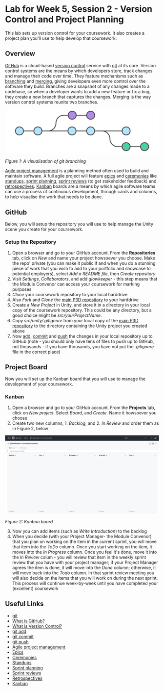 # Lab for Week 5, Session 2 - Version Control and Project Planning

This lab sets up version control for your coursework. It also creates a project plan you'll use to help develop that coursework.

## Overview

[GitHub](https://github.com/)  is a cloud-based [version control](https://www.atlassian.com/git/tutorials/what-is-version-control) service with [git](https://git-scm.com/) at its core. Version control systems are the means by which developers store, track changes and manage their code over time. They feature mechanisms such as [branching](https://www.atlassian.com/git/tutorials/using-branches) and [merging](https://www.atlassian.com/git/tutorials/using-branches/git-merge), giving developers even more control over the software they build. Branches are a snapshot of any changes made to a codebase, so when a developer wants to add a new feature or fix a bug, they create a new branch that captures the changes. Merging is the way version control systems reunite two branches.

![git branches](./images/gitBranch.svg)

_Figure 1: A visualisation of git branching_

[Agile project management](https://www.atlassian.com/agile/project-management) is a planning method often used to build and maintain software. A full agile project will feature [epics](https://www.atlassian.com/agile/project-management/epics) and [ceremonies](https://www.atlassian.com/agile/scrum/ceremonies) like [standups](https://www.atlassian.com/agile/scrum/standups), [sprint planning](https://www.atlassian.com/agile/scrum/sprint-planning), [sprint reviews](https://www.atlassian.com/agile/scrum/sprint-reviews) (to get stakeholder feedback) and [retrospectives](https://www.atlassian.com/agile/scrum/retrospectives). [Kanban](https://www.atlassian.com/agile/kanban) boards are a means by which agile software teams can use a process of continuous development, through cards and columns, to help visualise the work that needs to be done.

## GitHub

Below, you will setup the repository you will use to help manage the Unity scene you create for your coursework.

### Setup the Repository

1. Open a browser and go to your GitHub account. From the **Repositories** tab, click on _New_ and name your project howsoever you choose. Make the repo' private (you can make it public if and when you do a stunning piece of work that you wish to add to your portfolio and showcase to potential employers), select _Add a README file_, then _Create repository_
2. Visit _Settings_, _Collaborators_, and add _glowkeeper_ - this step means that the Module Convenor can access your coursework for marking purposes
3. _Clone_ your coursework repository to your local harddrive
4. Also _Fork_ and _Clone_ the [main P3D repository](https://github.com/glowkeeper/Programmingfor3D) to your harddrive
5. Create a _New Project_ in Unity, and store it in a directory in your local copy of the coursework repository. This could be any directory, but a good choice might be _src/yourProjectName_.
6. Copy _src/unity/.gitignore_ from your local copy of the [main P3D repository](https://github.com/glowkeeper/Programmingfor3D) to the directory containing the Unity project you created above
7. Now [add](https://github.com/git-guides/git-add), [commit](https://github.com/git-guides/git-commit) and [push](https://github.com/git-guides/git-push) the changes in your local repository up to GitHub (note - you should only have tens of files to push up to GitHub, not thousands - if you have thousands, you have not put the _.gitignore_ file in the correct place)

## Project Board

Now you will set up the Kanban board that you will use to manage the development of your coursework.

### Kanban

1. Open a browser and go to your GitHub account. From the **Projects** tab, click on _New project_. Select _Board_, and _Create_. Name it howsoever you choose
2. Create two new columns, 1. _Backlog_, and 2. _In Review_ and order them as in Figure 2, below

![Kanban board](./images/kanbanBoard.png)

_Figure 2: Kanban board_

3. Now you can add items (such as _Write Introduction_) to the backlog
4. When you decide (with your Project Manager- the Module Convenor) that you plan on working on the item in the current sprint, you will move that item into the _ToDo_ column. Once you start working on the item, it moves into the _In Progress_ column. Once you feel it's done, move it into the _In Review_ colum - you will review that item in the weekly sprint review that you have with your project manager; if your Project Manager agrees the item is done, it will move into the _Done_ column; otherwise, it will move back into the _Todo_ column. In that sprint review meeting you will also decide on the items that you will work on during the next sprint. This process will continue week-by-week until you have completed your (excellent) coursework

## Useful Links

- [git](https://git-scm.com/)
- [What is GitHub?](https://kinsta.com/knowledgebase/what-is-github/)
- [What is Version Control?](https://www.atlassian.com/git/tutorials/what-is-version-control)
- [git add](https://github.com/git-guides/git-add)
- [git commit](https://github.com/git-guides/git-commit)
- [git push](https://github.com/git-guides/git-push)
- [Agile project management](https://www.atlassian.com/agile/project-management)
- [Epics](https://www.atlassian.com/agile/project-management/epics)
- [Ceremonies](https://www.atlassian.com/agile/scrum/ceremonies)
- [Standups](https://www.atlassian.com/agile/scrum/standups)
- [Sprint planning](https://www.atlassian.com/agile/scrum/sprint-planning)
- [Sprint reviews](https://www.atlassian.com/agile/scrum/sprint-reviews)
- [Retrospectives](https://www.atlassian.com/agile/scrum/retrospectives)
- [Kanban](https://www.atlassian.com/agile/kanban)

